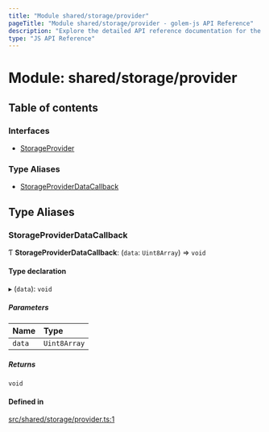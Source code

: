 ```yaml
---
title: "Module shared/storage/provider"
pageTitle: "Module shared/storage/provider - golem-js API Reference"
description: "Explore the detailed API reference documentation for the Module shared/storage/provider within the golem-js SDK for the Golem Network."
type: "JS API Reference"
---
```

# Module: shared/storage/provider

## Table of contents

### Interfaces

- [StorageProvider](../interfaces/shared_storage_provider.StorageProvider)

### Type Aliases

- [StorageProviderDataCallback](shared_storage_provider#storageproviderdatacallback)

## Type Aliases

### StorageProviderDataCallback

Ƭ **StorageProviderDataCallback**: (`data`: `Uint8Array`) => `void`

#### Type declaration

▸ (`data`): `void`

##### Parameters

| Name | Type |
| :------ | :------ |
| `data` | `Uint8Array` |

##### Returns

`void`

#### Defined in

[src/shared/storage/provider.ts:1](https://github.com/golemfactory/golem-js/blob/ed1cf1df/src/shared/storage/provider.ts#L1)
